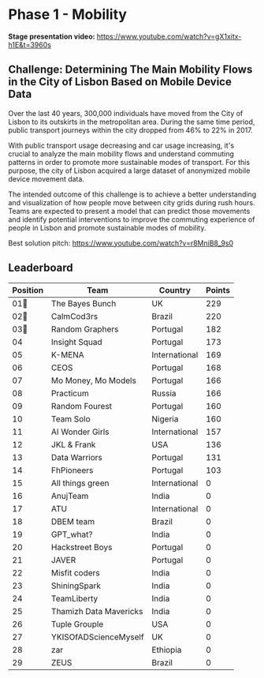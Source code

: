 # Phase 1 - Mobility

**Stage presentation video:**
https://www.youtube.com/watch?v=gX1xitx-h1E&t=3960s

## Challenge: Determining The Main Mobility Flows in the City of Lisbon Based on Mobile Device Data
Over the last 40 years, 300,000 individuals have moved from the City of Lisbon to its outskirts in the metropolitan area. During the same time period, public transport journeys within the city dropped from 46% to 22% in 2017.

With public transport usage decreasing and car usage increasing, it's crucial to analyze the main mobility flows and understand commuting patterns in order to promote more sustainable modes of transport. For this purpose, the city of Lisbon acquired a large dataset of anonymized mobile device movement data.

The intended outcome of this challenge is to achieve a better understanding and visualization of how people move between city grids during rush hours. Teams are expected to present a model that can predict those movements and identify potential interventions to improve the commuting experience of people in Lisbon and promote sustainable modes of mobility.

Best solution pitch: https://www.youtube.com/watch?v=r8MniB8_9s0

## Leaderboard

| Position | Team                            | Country        | Points |
|----------|---------------------------------|----------------|--------|
| 01🥇      | The Bayes Bunch                 | UK             | 229    |
| 02🥈      | CalmCod3rs                      | Brazil         | 220    |
| 03🥉      | Random Graphers                 | Portugal       | 182    |
| 04        | Insight Squad                   | Portugal       | 173    |
| 05        | K-MENA                          | International  | 169    |
| 06        | CEOS                            | Portugal       | 168    |
| 07        | Mo Money, Mo Models             | Portugal       | 166    |
| 08        | Practicum                       | Russia         | 166    |
| 09        | Random Fourest                  | Portugal       | 160    |
| 10        | Team Solo                       | Nigeria        | 160    |
| 11        | AI Wonder Girls                 | International  | 157    |
| 12        | JKL & Frank                     | USA            | 136    |
| 13        | Data Warriors                   | Portugal       | 131    |
| 14        | FhPioneers                      | Portugal       | 103    |
| 15       | All things green                | International  | 0      |
| 16       | AnujTeam                        | India          | 0      |
| 17       | ATU                             | International  | 0      |
| 18       | DBEM team                       | Brazil         | 0      |
| 19       | GPT_what?                       | India          | 0      |
| 20       | Hackstreet Boys                 | Portugal       | 0      |
| 21       | JAVER                           | Portugal       | 0      |
| 22       | Misfit coders                   | India          | 0      |
| 23       | ShiningSpark                    | India          | 0      |
| 24       | TeamLiberty                     | India          | 0      |
| 25       | Thamizh Data Mavericks          | India          | 0      |
| 26       | Tuple Grouple                   | USA            | 0      |
| 27       | YKISOfADScienceMyself           | UK             | 0      |
| 28       | zar                             | Ethiopia       | 0      |
| 29       | ZEUS                            | Brazil         | 0      |
